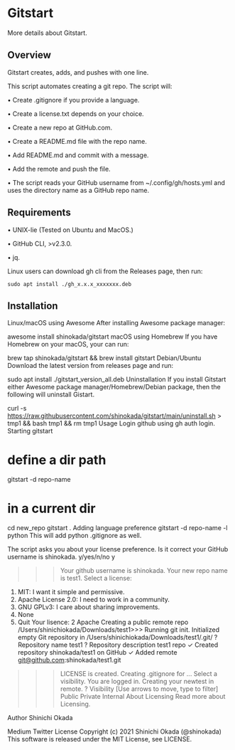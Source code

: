# **Gitstart**

More details about Gitstart.

## Overview
Gitstart creates, adds, and pushes with one line.

This script automates creating a git repo. The script will:

•	Create .gitignore if you provide a language.

•	Create a license.txt depends on your choice.

•	Create a new repo at GitHub.com.

•	Create a README.md file with the repo name.

•	Add README.md and commit with a message.

•	Add the remote and push the file.

•	The script reads your GitHub username from ~/.config/gh/hosts.yml and uses the directory name as a GitHub repo name.


## Requirements

•	UNIX-lie (Tested on Ubuntu and MacOS.)

•	GitHub CLI, >v2.3.0.

•	jq.


Linux users can download gh cli from the Releases page, then run:


``` sudo apt install ./gh_x.x.x_xxxxxxx.deb ```

## Installation

Linux/macOS using Awesome
After installing Awesome package manager:

awesome install shinokada/gitstart
macOS using Homebrew
If you have Homebrew on your macOS, your can run:

brew tap shinokada/gitstart && brew install gitstart
Debian/Ubuntu
Download the latest version from releases page and run:

sudo apt install ./gitstart_version_all.deb
Uninstallation
If you install Gitstart either Awesome package manager/Homebrew/Debian package, then the following will uninstall Gistart.

curl -s https://raw.githubusercontent.com/shinokada/gitstart/main/uninstall.sh > tmp1 && bash tmp1 && rm tmp1
Usage
Login github using gh auth login.
Starting gitstart
# define a dir path
gitstart -d repo-name
# in a current dir
cd new_repo
gitstart .
Adding language preference
gitstart -d repo-name -l python
This will add python .gitignore as well.

The script asks you about your license preference.
Is it correct your GitHub username is shinokada. y/yes/n/no
y
>>> Your github username is shinokada.
>>> Your new repo name is test1.
Select a license:
1) MIT: I want it simple and permissive.
2) Apache License 2.0: I need to work in a community.
3) GNU GPLv3: I care about sharing improvements.
4) None
5) Quit
Your lisence: 2
Apache
Creating a public remote repo /Users/shinichiokada/Downloads/test1>>> Running git init.
Initialized empty Git repository in /Users/shinichiokada/Downloads/test1/.git/
? Repository name test1
? Repository description test1 repo
✓ Created repository shinokada/test1 on GitHub
✓ Added remote git@github.com:shinokada/test1.git
>>> LICENSE is created.
>>> Creating .gitignore for ...
Select a visibility.
>>> You are logged in. Creating your newtest in remote.
? Visibility  [Use arrows to move, type to filter]
> Public
  Private
  Internal
About Licensing
Read more about Licensing.

Author
Shinichi Okada

Medium
Twitter
License
Copyright (c) 2021 Shinichi Okada (@shinokada) This software is released under the MIT License, see LICENSE.
